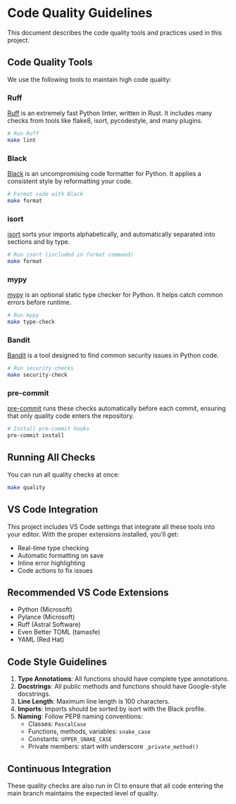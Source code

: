 # Code Quality Guidelines

This document describes the code quality tools and practices used in this project.

## Code Quality Tools

We use the following tools to maintain high code quality:

### Ruff

[Ruff](https://github.com/charliermarsh/ruff) is an extremely fast Python linter, written in Rust. It includes many checks from tools like flake8, isort, pycodestyle, and many plugins.

```bash
# Run Ruff
make lint
```

### Black

[Black](https://github.com/psf/black) is an uncompromising code formatter for Python. It applies a consistent style by reformatting your code.

```bash
# Format code with Black
make format
```

### isort

[isort](https://github.com/PyCQA/isort) sorts your imports alphabetically, and automatically separated into sections and by type.

```bash
# Run isort (included in format command)
make format
```

### mypy

[mypy](https://github.com/python/mypy) is an optional static type checker for Python. It helps catch common errors before runtime.

```bash
# Run mypy
make type-check
```

### Bandit

[Bandit](https://github.com/PyCQA/bandit) is a tool designed to find common security issues in Python code.

```bash
# Run security checks
make security-check
```

### pre-commit

[pre-commit](https://pre-commit.com/) runs these checks automatically before each commit, ensuring that only quality code enters the repository.

```bash
# Install pre-commit hooks
pre-commit install
```

## Running All Checks

You can run all quality checks at once:

```bash
make quality
```

## VS Code Integration

This project includes VS Code settings that integrate all these tools into your editor. With the proper extensions installed, you'll get:

- Real-time type checking
- Automatic formatting on save
- Inline error highlighting
- Code actions to fix issues

## Recommended VS Code Extensions

- Python (Microsoft)
- Pylance (Microsoft)
- Ruff (Astral Software)
- Even Better TOML (tamasfe)
- YAML (Red Hat)

## Code Style Guidelines

1. **Type Annotations**: All functions should have complete type annotations.
2. **Docstrings**: All public methods and functions should have Google-style docstrings.
3. **Line Length**: Maximum line length is 100 characters.
4. **Imports**: Imports should be sorted by isort with the Black profile.
5. **Naming**: Follow PEP8 naming conventions:
   - Classes: `PascalCase`
   - Functions, methods, variables: `snake_case`
   - Constants: `UPPER_SNAKE_CASE`
   - Private members: start with underscore `_private_method()`

## Continuous Integration

These quality checks are also run in CI to ensure that all code entering the main branch maintains the expected level of quality.
